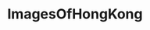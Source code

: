 ---
title: ImagesOfHongKong
crosslinks:
- HongKong
- pics
- CityPorn
- itookapicture
- imagesofnetwork
- mildlyinteresting
- travel
- food
- funny
- OldSchoolCool
- analog
- EarthPorn
- WTF
- WaitingForATrain
- translator
- woahdude
- HistoryPorn
- gifs
- FoodPorn
- ArchitecturePorn
---